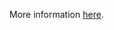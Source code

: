 More information [here](https://docs.bridgecrew.io/docs/ensure-github-branch-protection-rules-requires-signed-commits).
